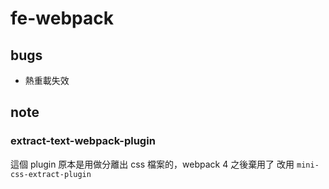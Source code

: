 # fe-webpack

## bugs

- 熱重載失效

## note

### extract-text-webpack-plugin

這個 plugin 原本是用做分離出 css 檔案的，webpack 4 之後棄用了
改用 `mini-css-extract-plugin`
